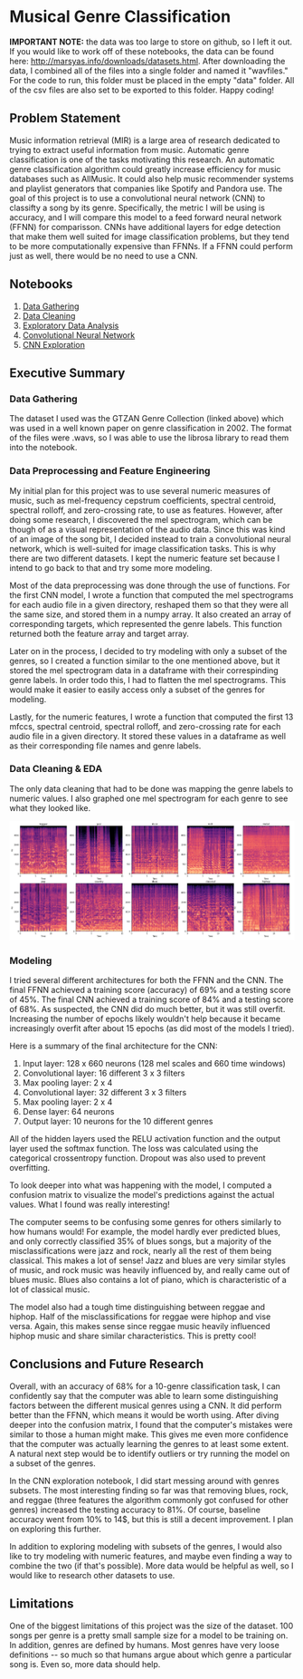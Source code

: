# Musical Genre Classification
**IMPORTANT NOTE:** the data was too large to store on github, so I left it out. If you would like to work off of these notebooks, the data can be found here: http://marsyas.info/downloads/datasets.html. After downloading the data, I combined all of the files into a single folder and named it "wavfiles." For the code to run, this folder must be placed in the empty "data" folder. All of the csv files are also set to be exported to this folder. Happy coding!

## Problem Statement
Music information retrieval (MIR) is a large area of research dedicated to trying to extract useful information from music. Automatic genre classification is one of the tasks motivating this research. An automatic genre classification algorithm could greatly increase efficiency for music databases such as AllMusic. It could also help music recommender systems and playlist generators that companies like Spotify and Pandora use. The goal of this project is to use a convolutional neural network (CNN) to classifty a song by its genre. Specifically, the metric I will be using is accuracy, and I will compare this model to a feed forward neural network (FFNN) for comparisson. CNNs have additional layers for edge detection that make them well suited for image classification problems, but they tend to be more computationally expensive than FFNNs. If a FFNN could perform just as well, there would be no need to use a CNN. 

## Notebooks
1. [Data Gathering](https://github.com/lelandroberts97/Musical_Genre_Classification/blob/master/code/01_Data_Gathering.ipynb)
2. [Data Cleaning](https://github.com/lelandroberts97/Musical_Genre_Classification/blob/master/code/02_Data_Cleaning.ipynb)
3. [Exploratory Data Analysis](https://github.com/lelandroberts97/Musical_Genre_Classification/blob/master/code/03_EDA.ipynb)
4. [Convolutional Neural Network](https://github.com/lelandroberts97/Musical_Genre_Classification/blob/master/code/04_CNN.ipynb)
5. [CNN Exploration](https://github.com/lelandroberts97/Musical_Genre_Classification/blob/master/code/05_CNN_Exploration.ipynb)

## Executive Summary

### Data Gathering
The dataset I used was the GTZAN Genre Collection (linked above) which was used in a well known paper on genre classification in 2002. The format of the files were .wavs, so I was able to use the librosa library to read them into the notebook. 

### Data Preprocessing and Feature Engineering
My initial plan for this project was to use several numeric measures of music, such as mel-frequency cepstrum coefficients, spectral centroid, spectral rolloff, and zero-crossing rate, to use as features. However, after doing some research, I discovered the mel spectrogram, which can be though of as a visual representation of the audio data. Since this was kind of an image of the song bit, I decided instead to train a convolutional neural network, which is well-suited for image classification tasks. This is why there are two different datasets. I kept the numeric feature set because I intend to go back to that and try some more modeling. 

Most of the data preprocessing was done through the use of functions. For the first CNN model, I wrote a function that computed the mel spectrograms for each audio file in a given directory, reshaped them so that they were all the same size, and stored them in a numpy array. It also created an array of corresponding targets, which represented the genre labels. This function returned both the feature array and target array. 

Later on in the process, I decided to try modeling with only a subset of the genres, so I created a function similar to the one mentioned above, but it stored the mel spectrogram data in a dataframe with their correspinding genre labels. In order todo this, I had to flatten the mel spectrograms. This would make it easier to easily access only a subset of the genres for modeling.  

Lastly, for the numeric features, I wrote a function that computed the first 13 mfccs, spectral centroid, spectral rolloff, and zero-crossing rate for each audio file in a given directory. It stored these values in a dataframe as well as their corresponding file names and genre labels. 

### Data Cleaning & EDA
The only data cleaning that had to be done was mapping the genre labels to numeric values. I also graphed one mel spectrogram for each genre to see what they looked like.

![](./images/mel_spectrograms.png)

### Modeling
I tried several different architectures for both the FFNN and the CNN. The final FFNN achieved a training score (accuracy) of 69% and a testing score of 45%. The final CNN achieved a training score of 84% and a testing score of 68%. As suspected, the CNN did do much better, but it was still overfit. Increasing the number of epochs likely wouldn't help because it became increasingly overfit after about 15 epochs (as did most of the models I tried). 

Here is a summary of the final architecture for the CNN:
1. Input layer: 128 x 660 neurons (128 mel scales and 660 time windows)
2. Convolutional layer: 16 different 3 x 3 filters
3. Max pooling layer: 2 x 4
4. Convolutional layer: 32 different 3 x 3 filters
5. Max pooling layer: 2 x 4
6. Dense layer: 64 neurons
7. Output layer: 10 neurons for the 10 different genres

All of the hidden layers used the RELU activation function and the output layer used the softmax function. The loss was calculated using the categorical crossentropy function. Dropout was also used to prevent overfitting.

To look deeper into what was happening with the model, I computed a confusion matrix to visualize the model's predictions against the actual values. What I found was really interesting!

The computer seems to be confusing some genres for others similarly to how humans would! For example, the model hardly ever predicted blues, and only correctly classified 35% of blues songs, but a majority of the misclassifications were jazz and rock, nearly all the rest of them being classical. This makes a lot of sense! Jazz and blues are very similar styles of music, and rock music was heavily influenced by, and really came out of blues music. Blues also contains a lot of piano, which is characteristic of a lot of classical music.

The model also had a tough time distinguishing between reggae and hiphop. Half of the misclassifications for reggae were hiphop and vise versa. Again, this makes sense since reggae music heavily influenced hiphop music and share similar characteristics. This is pretty cool!

## Conclusions and Future Research
Overall, with an accuracy of 68% for a 10-genre classification task, I can confidently say that the computer was able to learn some distinguishing factors between the different musical genres using a CNN. It did perform better than the FFNN, which means it would be worth using. After diving deeper into the confusion matrix, I found that the computer's mistakes were similar to those a human might make. This gives me even more confidence that the computer was actually learning the genres to at least some extent. A natural next step would be to identify outliers or try running the model on a subset of the genres. 

In the CNN exploration notebook, I did start messing around with genres subsets. The most interesting finding so far was that removing blues, rock, and reggae (three features the algorithm commonly got confused for other genres) increased the testing accuracy to 81%. Of course, baseline accuracy went from 10% to 14$, but this is still a decent improvement. I plan on exploring this further. 

In addition to exploring modeling with subsets of the genres, I would also like to try modeling with numeric features, and maybe even finding a way to combine the two (if that's possible). More data would be helpful as well, so I would like to research other datasets to use. 

## Limitations
One of the biggest limitations of this project was the size of the dataset. 100 songs per genre is a pretty small sample size for a model to be training on. In addition, genres are defined by humans. Most genres have very loose definitions -- so much so that humans argue about which genre a particular song is. Even so, more data should help. 
